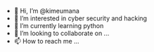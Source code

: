 - 👋 Hi, I’m @kimeumana
- 👀 I’m interested in cyber security and hacking
- 🌱 I’m currently learning python
- 💞️ I’m looking to collaborate on ...
- 📫 How to reach me ...

<!---
kimeumana/kimeumana is a ✨ special ✨ repository because its `README.md` (this file) appears on your GitHub profile.
You can click the Preview link to take a look at your changes.
--->
